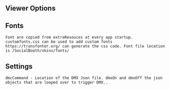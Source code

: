 ## Viewer Options

## Fonts
    Font are copied from extraResouces at every app startup. 
    customfonts.css can be used to add custom fonts https://transfonter.org/ can generate the css code. Font file location is /SocialBooth/skins/fonts/


## Settings
    dmcCommand - Location of the DMX Json file. dmxOn and dmxOff the json objects that are looped over to trigger DMX..